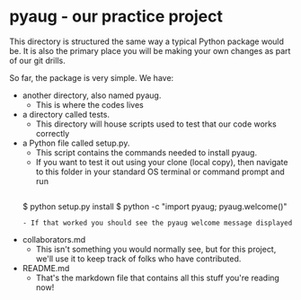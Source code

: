 # pyaug - our practice project
This directory is structured the same way a typical Python package would be. It is also the primary place you will be making your own changes as part of our git drills. 

So far, the package is very simple. We have:
- another directory, also named pyaug.
    - This is where the codes lives
- a directory called tests.
    - This directory will house scripts used to test that our code works correctly
- a Python file called setup.py.
    - This script contains the commands needed to install pyaug.
    - If you want to test it out using your clone (local copy), then navigate to this folder in your standard OS terminal or command prompt and run
        ```python 
	$ python setup.py install
	$ python -c "import pyaug; pyaug.welcome()"
	```
    - If that worked you should see the pyaug welcome message displayed
- collaborators.md
    - This isn't something you would normally see, but for this project, we'll use it to keep track of folks who have contributed.
- README.md
    - That's the markdown file that contains all this stuff you're reading now!
